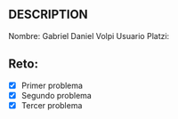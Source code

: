 ## DESCRIPTION

Nombre: Gabriel Daniel Volpi
Usuario Platzi:

## Reto:

- [x] Primer problema
- [x] Segundo problema
- [x] Tercer problema
